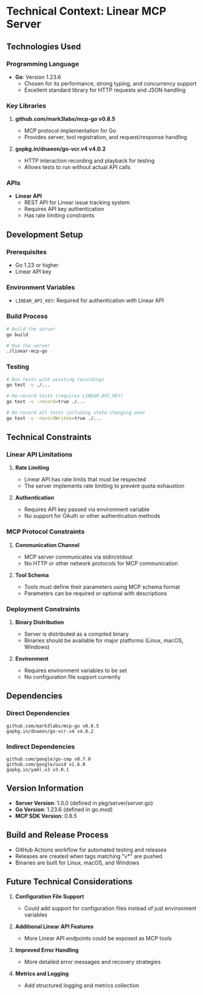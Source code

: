 # Technical Context: Linear MCP Server

## Technologies Used

### Programming Language
- **Go**: Version 1.23.6
  - Chosen for its performance, strong typing, and concurrency support
  - Excellent standard library for HTTP requests and JSON handling

### Key Libraries
1. **github.com/mark3labs/mcp-go v0.8.5**
   - MCP protocol implementation for Go
   - Provides server, tool registration, and request/response handling

2. **gopkg.in/dnaeon/go-vcr.v4 v4.0.2**
   - HTTP interaction recording and playback for testing
   - Allows tests to run without actual API calls

### APIs
- **Linear API**
  - REST API for Linear issue tracking system
  - Requires API key authentication
  - Has rate limiting constraints

## Development Setup

### Prerequisites
- Go 1.23 or higher
- Linear API key

### Environment Variables
- `LINEAR_API_KEY`: Required for authentication with Linear API

### Build Process
```bash
# Build the server
go build

# Run the server
./linear-mcp-go
```

### Testing
```bash
# Run tests with existing recordings
go test -v ./...

# Re-record tests (requires LINEAR_API_KEY)
go test -v -record=true ./...

# Re-record all tests including state-changing ones
go test -v -recordWrites=true ./...
```

## Technical Constraints

### Linear API Limitations
1. **Rate Limiting**
   - Linear API has rate limits that must be respected
   - The server implements rate limiting to prevent quota exhaustion

2. **Authentication**
   - Requires API key passed via environment variable
   - No support for OAuth or other authentication methods

### MCP Protocol Constraints
1. **Communication Channel**
   - MCP server communicates via stdin/stdout
   - No HTTP or other network protocols for MCP communication

2. **Tool Schema**
   - Tools must define their parameters using MCP schema format
   - Parameters can be required or optional with descriptions

### Deployment Constraints
1. **Binary Distribution**
   - Server is distributed as a compiled binary
   - Binaries should be available for major platforms (Linux, macOS, Windows)

2. **Environment**
   - Requires environment variables to be set
   - No configuration file support currently

## Dependencies

### Direct Dependencies
```
github.com/mark3labs/mcp-go v0.8.5
gopkg.in/dnaeon/go-vcr.v4 v4.0.2
```

### Indirect Dependencies
```
github.com/google/go-cmp v0.7.0
github.com/google/uuid v1.6.0
gopkg.in/yaml.v3 v3.0.1
```

## Version Information
- **Server Version**: 1.0.0 (defined in pkg/server/server.go)
- **Go Version**: 1.23.6 (defined in go.mod)
- **MCP SDK Version**: 0.8.5

## Build and Release Process
- GitHub Actions workflow for automated testing and releases
- Releases are created when tags matching "v*" are pushed
- Binaries are built for Linux, macOS, and Windows

## Future Technical Considerations
1. **Configuration File Support**
   - Could add support for configuration files instead of just environment variables

2. **Additional Linear API Features**
   - More Linear API endpoints could be exposed as MCP tools

3. **Improved Error Handling**
   - More detailed error messages and recovery strategies

4. **Metrics and Logging**
   - Add structured logging and metrics collection
